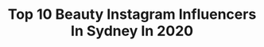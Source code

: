 ---
title: Top 10 Beauty Instagram Influencers In Sydney In 2020
description: >-
  Find top beauty Instagram influencers in Sydney in 2020. Most popular hashtags: #sydney #australia #beauty #hudabeauty.
platform: Instagram
profiles:
  - username: "fatoscelikmakeup"
    fullname: >-
      FC | SYDNEY MAKEUP & BEAUTY
    location: "Australia"
    followers: 42259
    engagement: 141
    commentsToLikes: 0.059377
    avatar: "https://scontent-lhr8-1.cdninstagram.com/v/t51.2885-19/s320x320/83074480_479912692669414_2316211799000612864_n.jpg?_nc_ht=scontent-lhr8-1.cdninstagram.com&_nc_ohc=qrf8l54Qyv4AX87fknS&oh=d3e37948872d9979340d778aa4df5d41&oe=5EB50FD6"
    verified: false
    hashtags: "#makeup, #hdbrows, #glamazonkw, #makeuplife"
  - username: "karimamckimmie"
    fullname: >-
      Karima Mckimmie
    location: "Australia"
    followers: 73066
    engagement: 317
    commentsToLikes: 0.179730
    avatar: "https://scontent-amt2-1.cdninstagram.com/v/t51.2885-19/s320x320/16230451_1075685025874872_4712577823867404288_a.jpg?_nc_ht=scontent-amt2-1.cdninstagram.com&_nc_ohc=qWcsJnEPda0AX_2TueB&oh=4aea54ac9b83c604249cdd0e434ac573&oe=5EBA85C6"
    verified: true
    hashtags: "#lashextensions, #artisanclinics, #ad, #spon"
  - username: "kukuwaassan"
    fullname: >-
      Kukuwa
    location: "Australia"
    followers: 3917
    engagement: 1892
    commentsToLikes: 0.100425
    avatar: "https://scontent-amt2-1.cdninstagram.com/v/t51.2885-19/s320x320/91244778_640222779871691_456346210844803072_n.jpg?_nc_ht=scontent-amt2-1.cdninstagram.com&_nc_ohc=O8MaqdGJNHwAX9A4KPN&oh=c5fa60a86bfa210608003e99fc811a80&oe=5EBB1081"
    verified: false
    hashtags: "#austoghana, #repost, #model, #strawberry"
  - username: "benm_photo"
    fullname: >-
      Benjamin Patrick
    location: "Australia"
    followers: 30673
    engagement: 143
    commentsToLikes: 0.020874
    avatar: "https://scontent-atl3-1.cdninstagram.com/v/t51.2885-19/s320x320/69981882_681673822317827_3987039426734718976_n.jpg?_nc_ht=scontent-atl3-1.cdninstagram.com&_nc_ohc=qyJ18wKLBaQAX_C4Hk8&oh=09d48fa55b19635c651c1eee92d273b9&oe=5EBC192B"
    verified: false
    hashtags: "#face, #blueeyes, #cursed, #beachphotography"
  - username: "ali.baxter"
    fullname: >-
      ALI BAXTER
    location: "Australia"
    followers: 154431
    engagement: 186
    commentsToLikes: 0.060864
    avatar: "https://scontent-lhr8-1.cdninstagram.com/v/t51.2885-19/s320x320/81437223_733821733692685_4218138225224450048_n.jpg?_nc_ht=scontent-lhr8-1.cdninstagram.com&_nc_ohc=zx6KG2eFu8wAX8jsCne&oh=7ada825c63ccd24ba84a82e99abe5545&oe=5EBC1BAA"
    verified: false
    hashtags: "#summerbaby, #dayslikethese, #goldcoasttrip, #activewear"
  - username: "distan"
    fullname: >-
      Distan Bach
    location: "Australia"
    followers: 2951
    engagement: 1570
    commentsToLikes: 0.113466
    avatar: "https://scontent-ams4-1.cdninstagram.com/v/t51.2885-19/s320x320/14677264_192042011237448_2387812631856545792_a.jpg?_nc_ht=scontent-ams4-1.cdninstagram.com&_nc_ohc=cJNh0wp_znQAX98ZYtR&oh=0f51cf04c8fa63f14c41a483b2a4a793&oe=5EBC1BE9"
    verified: false
    hashtags: "#tarbancreek, #bronte, #checksydney, #bondibeach"
  - username: "dugongss"
    fullname: >-
      DAWN DUONG 🦥🌿
    location: "Australia"
    followers: 66648
    engagement: 149
    commentsToLikes: 0.011200
    avatar: "https://scontent-ams4-1.cdninstagram.com/v/t51.2885-19/s320x320/44387591_295726367818318_596167964927983616_n.jpg?_nc_ht=scontent-ams4-1.cdninstagram.com&_nc_ohc=q2fujVMb9KsAX_D6sbu&oh=a1fa0eaed6d2002c5150da6d9e42d2b3&oe=5EAF3DA5"
    verified: false
    hashtags: "#shelfie, #marcbeauty, #rimmellondon, #lipsticks"
  - username: "victorado"
    fullname: >-
      Victor Low
    location: "Australia"
    followers: 5424
    engagement: 505
    commentsToLikes: 0.089512
    avatar: "https://scontent-lhr8-1.cdninstagram.com/v/t51.2885-19/s320x320/69871148_2395425200732311_4967392877714866176_n.jpg?_nc_ht=scontent-lhr8-1.cdninstagram.com&_nc_ohc=pfZ6MeRdRYsAX9bDSNR&oh=9d016423b85d45c1ab83547506e092b9&oe=5EB9907F"
    verified: false
    hashtags: "#glassskin, #beauty, #theface, #sydneymakeupartist"
  - username: "duskavenue"
    fullname: >-
      Najima Rasool
    location: "Australia"
    followers: 56617
    engagement: 111
    commentsToLikes: 0.026071
    avatar: "https://scontent-amt2-1.cdninstagram.com/v/t51.2885-19/s320x320/82279871_1468372760005474_475346836924661760_n.jpg?_nc_ht=scontent-amt2-1.cdninstagram.com&_nc_ohc=iFIaJod8o_IAX9khp1d&oh=4fa1e36a7345558a56c016b0528817ab&oe=5EB78452"
    verified: false
    hashtags: "#throwback, #harrypotter, #canberrainfluencer, #newstarkebabrestaurant"
  - username: "cassie_cameron_"
    fullname: >-
      Cassie Cameron
    location: "Australia"
    followers: 99452
    engagement: 121
    commentsToLikes: 0.041468
    avatar: "https://scontent-lhr8-1.cdninstagram.com/v/t51.2885-19/s320x320/72755377_1455888094577264_6123324041999679488_n.jpg?_nc_ht=scontent-lhr8-1.cdninstagram.com&_nc_ohc=mw-SGIAdbrYAX-f3PYO&oh=1d3a4bf0666613c458da3025aa1eb327&oe=5EBA9486"
    verified: false
    hashtags: "#podcastersofinstagram, #sunset, #innergoddess, #homestyle"
---